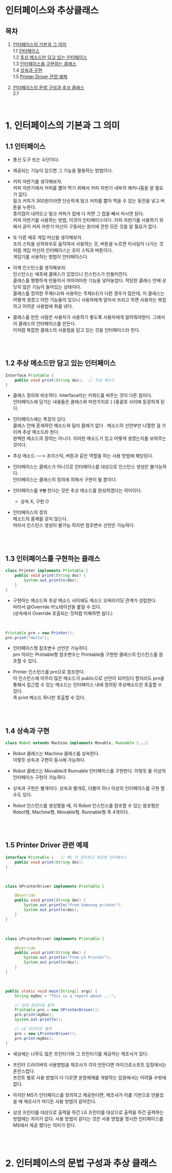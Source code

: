 # 인터페이스와 추상클래스

## 목차
1. [인터페이스의 기본과 그 의미](#1-인터페이스의-기본과-그-의미)  
   1.1 [인터페이스](#11-인터페이스)  
   1.2 [추상 메소드만 담고 있는 인터페이스](#12-추상-메소드만-담고-있는-인터페이스)  
   1.3 [인터페이스를 구현하는 클래스](#13-인터페이스를-구현하는-클래스)  
   1.4 [상속과 구현](#14-상속과-구현)  
   1.5 [Printer Driver 관련 예제](#15-printer-driver-관련-예제)  

2. [인터페이스의 문법 구성과 추상 클래스](#2-인터페이스의-문법-구성과-추상-클래스)  
   2.1 []()

<br>

# 1. 인터페이스의 기본과 그 의미
## 1.1 인터페이스
- 통신 도구 또는 수단이다.  
- 제공되는 기능이 있으면 그 기능을 활용하는 방법이다.

- 커피 자판기를 생각해보자.  
커피 자판기에서 커피를 뽑아 먹기 위해서 커피 자판기 내부의 메커니즘을 알 필요가 없다.  
밀크 커피가 300원이라면 단순하게 밀크 커피를 뽑아 먹을 수 있는 동전을 넣고 버튼을 누른다.  
종이컵이 내려오고 밀크 커피가 컵에 다 차면 그 컵을 빼서 마시면 된다.  
커피 자판기를 사용하는 방법, 이것이 인터페이스이다. 
커피 자판기를 사용하기 위해서 굳이 커피 자판기 머신이 구동되는 원리에 관한 모든 것을 알 필요가 없다.

- 또 다른 예로 게임 머신을 생각해보자.   
조이 스틱을 상하좌우로 움직여서 사용하는 것, 버튼을 누르면 미사일이 나가는 것처럼 게임 머신의 인터페이스는 조이 스틱과 버튼이다.   
게임기를 사용하는 방법이 인터페이스다.

- 이제 인스턴스를 생각해보자.  
인스턴스는 애초에 클래스가 있었으니 인스턴스가 만들어진다.   
클래스를 짱짱하게 만들어서 어마어마한 기능을 넣어놓았다. 적당한 클래스 안에 상당히 많은 기능이 들어있는 상태이다.  
클래스를 정의한 주체(나)와 사용하는 주체(너)가 다른 경우가 많은데, 이 클래스는 어떻게 생겼고 이런 기능들이 있으니 사용자에게 알아서 쓰라고 하면 사용자는 복잡하고 어려운 사용법에 화를 낸다.

- 클래스를 만든 사람은 사용자가 사용하기 좋도록 사용자에게 알려줘야한다. 그래서 이 클래스의 인터페이스를 만든다.  
이처럼 복잡한 클래스의 사용법을 담고 있는 것을 인터페이스라 한다.  
<br>
<br>


## 1.2 추상 메소드만 담고 있는 인터페이스
```java
Interface Printable {
    public void print(String doc);  // 추상 메소드
}
```
- 클래스 정의와 비슷하다.
Interface라는 키워드를 써주는 것이 다른 점이다.   
인터페이스에 담기는 내용들은 클래스와 마찬가지로 { }중괄호 사이에 등장하게 된다.  

- 인터페이스에는 특징이 있다.   
클래스 안에 존재하던 메소드와 달리 몸체가 없다  . 메소드의 선언부만 나열한 걸 가리켜 추상 메소드라 한다.  
완벽한 메소드의 정의는 아니다. 이러한 메소드가 있고 어떻게 생겼는지를 보여주는 것이다.  

- 추상 메소드 ──> 조이스틱, 버튼과 같은 역할을 하는 사용 방법에 해당된다.

- 인터페이스는 클래스가 아니므로 인터페이스를 대상으로 인스턴스 생성은 불가능하다.  
인터페이스는 클래스의 정의에 의해서 구현이 될 뿐이다.

- 인터페이스를 **`구현`** 한다는 것은 추상 메소드를 완성하겠다는 의미이다. 
  - 상속 X, 구현 O


- 인터페이스의 정의  
메소드의 몸체를 갖지 않는다.  
따라서 인스턴스 생성이 불가능 하지만 참조변수 선언은 가능하다.  
<br>
<br>


## 1.3 인터페이스를 구현하는 클래스
```java
class Printer implements Printable {
    public void print(String doc) {
        System.out.println(doc);
    }
}
```
- 구현하는 메소드와 추상 메소드 사이에도 메소드 오버라이딩 관계가 성립한다.   
따라서 @Override 어노테이션을 붙일 수 있다.  
(상속에서 Override 호출되는 것처럼 이해하면 쉽다.)
<br>

```java
Printable prn = new Printer();
prn.print("Hello");
```
- 인터페이스형 참조변수 선언은 가능하다.   
prn 이라는 Printable형 참조변수는 Printable을 구현한 클래스의 인스턴스를 참조할 수 있다.

- Printer 인스턴스를 prn으로 참조한다.   
이 인스턴스에 아무리 많은 메소드가 public으로 선언이 되어있다 할지라도 prn을 통해서 접근할 수 있는 메소드는 인터페이스 내에 정의된 추상메소드만 호출할 수 있다.  
즉 print 메소드 하나만 호출할 수 있다.  
<br>
<br>


## 1.4 상속과 구현
```java
class Robot extends Machine implements Movable, Runnable {...}
```
- Robot 클래스는 Machine 클래스를 상속한다.    
이렇듯 상속과 구현이 동시에 가능하다.

- Robot 클래스는 Movable과 Runnable 인터페이스를 구현한다.
이렇듯 둘 이상의 인터페이스 구현이 가능하다.

- 상속과 구현은 별개이다.
상속과 별개로, 더불어 하나 이상의 인터페이스를 구현 할 수도 있다.  

- Robot 인스턴스를 생성했을 때, 이 Robot 인스턴스를 참조할 수 있는 참조형은 Robot형, Machine형, Movable형, Runnable형 즉 4개이다.
<br>
<br>


## 1.5 Printer Driver 관련 예제
```java
interface Printable {   // MS 가 정의하고 제공한 인터페이스
    public void print(String doc);
}
```
<br>

```java
class SPrinterDriver implements Printable {

    @Override
    public void print(String doc) {
        System.out.println("From Samsung printer");
        System.out.println(doc);
    }
}
```
<br>

```java
class LPrinterDriver implements Printable {

    @Override
    public void print(String doc) {
        System.out.println("From LG Printer");
        System.out.println(doc);
    }
}
```
<br>

```java
public static void main(String[] args) {
    String myDoc = "This is a report about ...";

    // 삼성 프린터로 출력
    Printable prn = new SPrinterDriver();
    prn.print(myDoc);
    System.out.println();

    // LG 프린터로 출력
    prn = new LPrinterDriver();
    prn.print(myDoc);
}
```
- 세상에는 너무도 많은 프린터기와 그 프린터기를 제공하는 제조사가 있다.

- 프린터 드라이버의 사용방법을 제조사가 각자 만든다면 마이크로소프트 입장에서는 혼란스럽다.   
프린트 별로 사용 방법이 다 다르면 운영체제를 개발하는 입장에서는 어려울 수밖에 없다.

- 하지만 MS가 인터페이스를 정의하고 제공한다면, 제조사가 이를 기반으로 만들었을 때 제조사가 어디든 사용 방법이 같아진다.

- 삼성 프린터를 대상으로 출력을 하건 LG 프린터를 대상으로 출력을 하건 출력하는 방법에는 차이가 없다.   사용 방법이 같다는 것은 사용 방법을 명시한 인터페이스를 MS에서 제공 했다는 의미가 된다.  
<br>
<br>



# 2. 인터페이스의 문법 구성과 추상 클래스